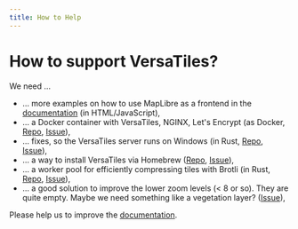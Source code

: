 ```yaml
---
title: How to Help
---
```


# How to support VersaTiles?

We need …

- … more examples on how to use MapLibre as a frontend in the [documentation](https://github.com/versatiles-org/versatiles-documentation) (in HTML/JavaScript),
- … a Docker container with VersaTiles, NGINX, Let's Encrypt (as Docker, [Repo](https://github.com/versatiles-org/versatiles-docker), [Issue](https://github.com/versatiles-org/versatiles-docker/issues/5)),
- … fixes, so the VersaTiles server runs on Windows (in Rust, [Repo](https://github.com/versatiles-org/versatiles-rs), [Issue](https://github.com/versatiles-org/versatiles-rs/issues/31)),
- … a way to install VersaTiles via Homebrew ([Repo](https://github.com/versatiles-org/versatiles-rs), [Issue](https://github.com/versatiles-org/versatiles-rs/issues/30)),
- … a worker pool for efficiently compressing tiles with Brotli (in Rust, [Repo](https://github.com/versatiles-org/versatiles-rs), [Issue](https://github.com/versatiles-org/versatiles-rs/issues/41)),
- … a good solution to improve the lower zoom levels (< 8 or so). They are quite empty. Maybe we need something like a vegetation layer? ([Issue](https://github.com/versatiles-org/versatiles-generator/issues/2)),

Please help us to improve the [documentation](https://github.com/versatiles-org/versatiles-documentation).
